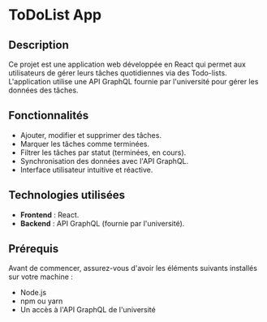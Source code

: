 # ToDoList App

## Description
Ce projet est une application web développée en React qui permet aux utilisateurs de gérer leurs tâches quotidiennes via des Todo-lists. L'application utilise une API GraphQL fournie par l'université pour gérer les données des tâches.

## Fonctionnalités
- Ajouter, modifier et supprimer des tâches.
- Marquer les tâches comme terminées.
- Filtrer les tâches par statut (terminées, en cours).
- Synchronisation des données avec l'API GraphQL.
- Interface utilisateur intuitive et réactive.

## Technologies utilisées
- **Frontend** : React.
- **Backend** : API GraphQL (fournie par l'université).

## Prérequis
Avant de commencer, assurez-vous d'avoir les éléments suivants installés sur votre machine :
- Node.js
- npm ou yarn
- Un accès à l'API GraphQL de l'université
